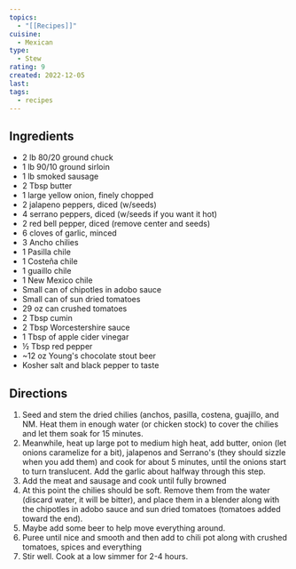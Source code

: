 ```yaml
---
topics:
  - "[[Recipes]]"
cuisine:
  - Mexican
type:
  - Stew
rating: 9
created: 2022-12-05
last: 
tags:
  - recipes
---
```

## Ingredients

- 2 lb 80/20 ground chuck
- 1 lb 90/10 ground sirloin
- 1 lb smoked sausage
- 2 Tbsp butter
- 1 large yellow onion, finely chopped
- 2 jalapeno peppers, diced (w/seeds)
- 4 serrano peppers, diced (w/seeds if you want it hot)
- 2 red bell pepper, diced (remove center and seeds)
- 6 cloves of garlic, minced
- 3 Ancho chilies
-  1 Pasilla chile
- 1 Costeña chile
- 1 guaillo chile
- 1 New Mexico chile
- Small can of chipotles in adobo sauce
- Small can of sun dried tomatoes
- 29 oz can crushed tomatoes
- 2 Tbsp cumin
- 2 Tbsp Worcestershire sauce
- 1 Tbsp of apple cider vinegar
- ½ Tbsp red pepper
- ~12 oz Young's chocolate stout beer
- Kosher salt and black pepper to taste

## Directions

1. Seed and stem the dried chilies (anchos, pasilla, costena, guajillo, and NM. Heat them in enough water (or chicken stock) to cover the chilies and let them soak for 15 minutes.
2. Meanwhile, heat up large pot to medium high heat, add butter, onion (let onions caramelize for a bit), jalapenos and Serrano's (they should sizzle when you add them) and cook for about 5 minutes, until the onions start to turn translucent. Add the garlic about halfway through this step.
3. Add the meat and sausage and cook until fully browned
4. At this point the chilies should be soft. Remove them from the water (discard water, it will be bitter), and place them in a blender along with the chipotles in adobo sauce and sun dried tomatoes (tomatoes added toward the end).
5. Maybe add some beer to help move everything around.
6. Puree until nice and smooth and then add to chili pot along with crushed tomatoes, spices and everything
7. Stir well. Cook at a low simmer for 2-4 hours.
